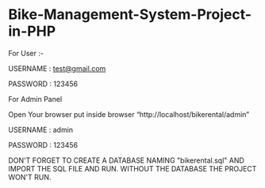 # Bike-Management-System-Project-in-PHP

For User :-

USERNAME : test@gmail.com

PASSWORD : 123456

For Admin Panel

Open Your browser put inside browser “http://localhost/bikerental/admin”

USERNAME : admin

PASSWORD : 123456

DON'T FORGET TO CREATE A DATABASE NAMING "bikerental.sql" AND IMPORT THE SQL FILE AND RUN.
WITHOUT THE DATABASE THE PROJECT WON'T RUN.
